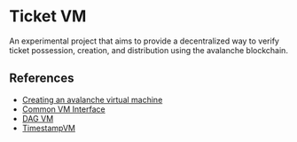 # Ticket VM
An experimental project that aims to provide a decentralized way to verify ticket possession, creation, and distribution using the avalanche blockchain.

## References
- [Creating an avalanche virtual machine](https://docs.avax.network/build/tutorials/platform/create-a-virtual-machine-vm#introduction)
- [Common VM Interface](https://github.com/ava-labs/avalanchego/blob/master/snow/engine/common/vm.go)
- [DAG VM](https://github.com/ava-labs/avalanchego/blob/v1.4.10/snow/engine/avalanche/vertex/vm.go)
- [TimestampVM](https://github.com/ava-labs/timestampvm)
